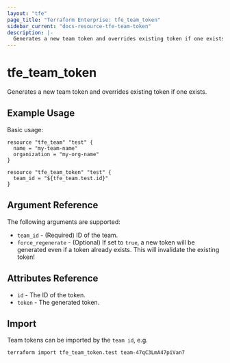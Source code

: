 ```yaml
---
layout: "tfe"
page_title: "Terraform Enterprise: tfe_team_token"
sidebar_current: "docs-resource-tfe-team-token"
description: |-
  Generates a new team token and overrides existing token if one exists.
---
```


# tfe_team_token

Generates a new team token and overrides existing token if one exists.

## Example Usage

Basic usage:

```hcl
resource "tfe_team" "test" {
  name = "my-team-name"
  organization = "my-org-name"
}

resource "tfe_team_token" "test" {
  team_id = "${tfe_team.test.id}"
}
```

## Argument Reference

The following arguments are supported:

* `team_id` - (Required) ID of the team.
* `force_regenerate` - (Optional) If set to `true`, a new token will be
  generated even if a token already exists. This will invalidate the existing
  token!

## Attributes Reference

* `id` - The ID of the token.
* `token` - The generated token.

## Import

Team tokens can be imported by the `team id`, e.g.

```shell
terraform import tfe_team_token.test team-47qC3LmA47piVan7
```
